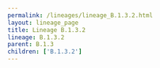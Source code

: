 ```yaml
---
permalink: /lineages/lineage_B.1.3.2.html
layout: lineage_page
title: Lineage B.1.3.2
lineage: B.1.3.2
parent: B.1.3
children: ['B.1.3.2']
---
```


